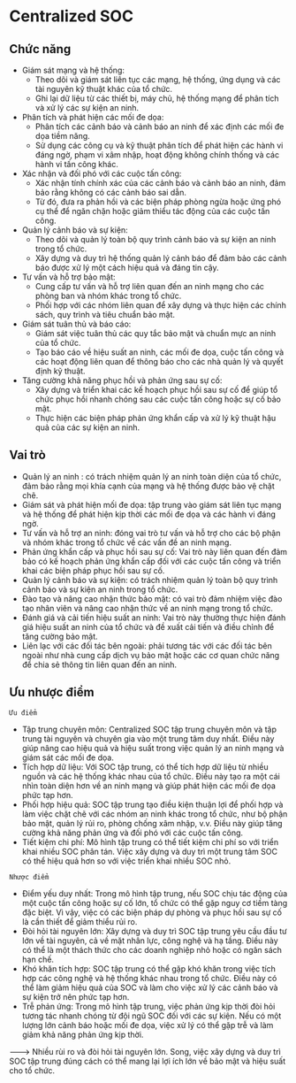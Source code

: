 # Centralized SOC

## Chức năng 

- Giám sát mạng và hệ thống:
    +  Theo dõi và giám sát liên tục các mạng, hệ thống, ứng dụng và các tài nguyên kỹ thuật khác của tổ chức.
    +  Ghi lại dữ liệu từ các thiết bị, máy chủ, hệ thống mạng để phân tích và xử lý các sự kiện an ninh.
-  Phân tích và phát hiện các mối đe dọa:
    +  Phân tích các cảnh báo và cảnh báo an ninh để xác định các mối đe dọa tiềm năng.
    +  Sử dụng các công cụ và kỹ thuật phân tích để phát hiện các hành vi đáng ngờ, phạm vi xâm nhập, hoạt động không chính thống và các hành vi tấn công khác.
-  Xác nhận và đối phó với các cuộc tấn công:
    +  Xác nhận tính chính xác của các cảnh báo và cảnh báo an ninh, đảm bảo rằng không có các cảnh báo sai dẫn.
    +  Từ đó, đưa ra phản hồi và các biện pháp phòng ngừa hoặc ứng phó cụ thể để ngăn chặn hoặc giảm thiểu tác động của các cuộc tấn công.
-  Quản lý cảnh báo và sự kiện:
    +  Theo dõi và quản lý toàn bộ quy trình cảnh báo và sự kiện an ninh trong tổ chức.
    +  Xây dựng và duy trì hệ thống quản lý cảnh báo để đảm bảo các cảnh báo được xử lý một cách hiệu quả và đáng tin cậy.
-  Tư vấn và hỗ trợ bảo mật:
    +  Cung cấp tư vấn và hỗ trợ liên quan đến an ninh mạng cho các phòng ban và nhóm khác trong tổ chức.
    +  Phối hợp với các nhóm liên quan để xây dựng và thực hiện các chính sách, quy trình và tiêu chuẩn bảo mật.
-  Giám sát tuân thủ và báo cáo:
    +  Giám sát việc tuân thủ các quy tắc bảo mật và chuẩn mực an ninh của tổ chức.
    +  Tạo báo cáo về hiệu suất an ninh, các mối đe dọa, cuộc tấn công và các hoạt động liên quan để thông báo cho các nhà quản lý và quyết định kỹ thuật.
-  Tăng cường khả năng phục hồi và phản ứng sau sự cố:
    +  Xây dựng và triển khai các kế hoạch phục hồi sau sự cố để giúp tổ chức phục hồi nhanh chóng sau các cuộc tấn công hoặc sự cố bảo mật.
    +  Thực hiện các biện pháp phản ứng khẩn cấp và xử lý kỹ thuật hậu quả của các sự kiện an ninh.

## Vai trò 

- Quản lý an ninh : có trách nhiệm quản lý an ninh toàn diện của tổ chức, đảm bảo rằng mọi khía cạnh của mạng và hệ thống được bảo vệ chặt chẽ.
- Giám sát và phát hiện mối đe dọa: tập trung vào giám sát liên tục mạng và hệ thống để phát hiện kịp thời các mối đe dọa và các hành vi đáng ngờ.
- Tư vấn và hỗ trợ an ninh: đóng vai trò tư vấn và hỗ trợ cho các bộ phận và nhóm khác trong tổ chức về các vấn đề an ninh mạng.
- Phản ứng khẩn cấp và phục hồi sau sự cố: Vai trò này liên quan đến đảm bảo có kế hoạch phản ứng khẩn cấp đối với các cuộc tấn công và triển khai các biện pháp phục hồi sau sự cố.
- Quản lý cảnh báo và sự kiện: có trách nhiệm quản lý toàn bộ quy trình cảnh báo và sự kiện an ninh trong tổ chức.
- Đào tạo và nâng cao nhận thức bảo mật:  có vai trò đảm nhiệm việc đào tạo nhân viên và nâng cao nhận thức về an ninh mạng trong tổ chức.
- Đánh giá và cải tiến hiệu suất an ninh: Vai trò này thường thực hiện đánh giá hiệu suất an ninh của tổ chức và đề xuất cải tiến và điều chỉnh để tăng cường bảo mật.
- Liên lạc với các đối tác bên ngoài: phải tương tác với các đối tác bên ngoài như nhà cung cấp dịch vụ bảo mật hoặc các cơ quan chức năng để chia sẻ thông tin liên quan đến an ninh.

## Ưu nhược điểm

`Ưu điểm`

- Tập trung chuyên môn: Centralized SOC tập trung chuyên môn và tập trung tài nguyên và chuyên gia vào một trung tâm duy nhất. Điều này giúp nâng cao hiệu quả và hiệu suất trong việc quản lý an ninh mạng và giám sát các mối đe dọa.
- Tích hợp dữ liệu: Với SOC tập trung, có thể tích hợp dữ liệu từ nhiều nguồn và các hệ thống khác nhau của tổ chức. Điều này tạo ra một cái nhìn toàn diện hơn về an ninh mạng và giúp phát hiện các mối đe dọa phức tạp hơn.
- Phối hợp hiệu quả: SOC tập trung tạo điều kiện thuận lợi để phối hợp và làm việc chặt chẽ với các nhóm an ninh khác trong tổ chức, như bộ phận bảo mật, quản lý rủi ro, phòng chống xâm nhập, v.v. Điều này giúp tăng cường khả năng phản ứng và đối phó với các cuộc tấn công.
- Tiết kiệm chi phí: Mô hình tập trung có thể tiết kiệm chi phí so với triển khai nhiều SOC phân tán. Việc xây dựng và duy trì một trung tâm SOC có thể hiệu quả hơn so với việc triển khai nhiều SOC nhỏ.

`Nhược điểm`

-  Điểm yếu duy nhất: Trong mô hình tập trung, nếu SOC chịu tác động của một cuộc tấn công hoặc sự cố lớn, tổ chức có thể gặp nguy cơ tiềm tàng đặc biệt. Vì vậy, việc có các biện pháp dự phòng và phục hồi sau sự cố là cần thiết để giảm thiểu rủi ro.
-  Đòi hỏi tài nguyên lớn: Xây dựng và duy trì SOC tập trung yêu cầu đầu tư lớn về tài nguyên, cả về mặt nhân lực, công nghệ và hạ tầng. Điều này có thể là một thách thức cho các doanh nghiệp nhỏ hoặc có ngân sách hạn chế.
-  Khó khăn tích hợp: SOC tập trung có thể gặp khó khăn trong việc tích hợp các công nghệ và hệ thống khác nhau trong tổ chức. Điều này có thể làm giảm hiệu quả của SOC và làm cho việc xử lý các cảnh báo và sự kiện trở nên phức tạp hơn.
-  Trễ phản ứng: Trong mô hình tập trung, việc phản ứng kịp thời đòi hỏi tương tác nhanh chóng từ đội ngũ SOC đối với các sự kiện. Nếu có một lượng lớn cảnh báo hoặc mối đe dọa, việc xử lý có thể gặp trễ và làm giảm khả năng phản ứng kịp thời.

--->  Nhiều rùi ro và đòi hỏi tài nguyên lớn. Song, việc xây dựng và duy trì SOC tập trung đúng cách có thể mang lại lợi ích lớn về bảo mật và hiệu suất cho tổ chức.

